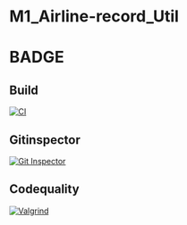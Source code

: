 # M1_Airline-record_Util

# BADGE
## Build
[![CI](https://github.com/Kalaithirumaran/M1_Airline-record_Util/actions/workflows/build.yml/badge.svg)](https://github.com/Kalaithirumaran/M1_Airline-record_Util/actions/workflows/build.yml)

## Gitinspector
[![Git Inspector](https://github.com/Kalaithirumaran/M1_Airline-record_Util/actions/workflows/gitinspector.yml/badge.svg)](https://github.com/Kalaithirumaran/M1_Airline-record_Util/actions/workflows/gitinspector.yml)

## Codequality
[![Valgrind](https://github.com/Kalaithirumaran/M1_Airline-record_Util/actions/workflows/codequality.yml/badge.svg)](https://github.com/Kalaithirumaran/M1_Airline-record_Util/actions/workflows/codequality.yml)
